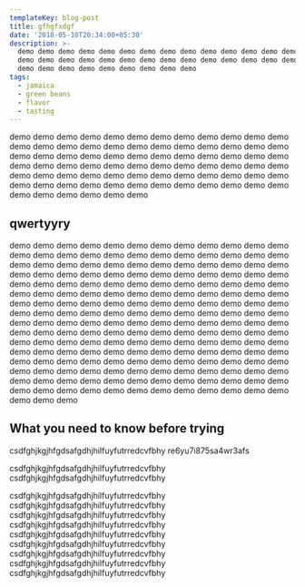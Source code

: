 ```yaml
---
templateKey: blog-post
title: gfhgfxdgf
date: '2018-05-10T20:34:00+05:30'
description: >-
  demo demo demo demo demo demo demo demo demo demo demo demo demo demo demo
  demo demo demo demo demo demo demo demo demo demo demo demo demo demo demo
  demo demo demo demo demo demo demo demo demo 
tags:
  - jamaica
  - green beans
  - flavor
  - tasting
---
```

demo demo demo demo demo demo demo demo demo demo demo demo demo demo demo demo demo demo demo demo demo demo demo demo demo demo demo demo demo demo demo demo demo demo demo demo demo demo demo demo demo demo demo demo demo demo demo demo demo demo demo demo demo demo demo demo demo demo demo demo demo demo demo demo demo demo demo demo demo demo demo demo demo demo demo demo demo demo 

## qwertyyry

demo demo demo demo demo demo demo demo demo demo demo demo demo demo demo demo demo demo demo demo demo demo demo demo demo demo demo demo demo demo demo demo demo demo demo demo demo demo demo demo demo demo demo demo demo demo demo demo demo demo demo demo demo demo demo demo demo demo demo demo demo demo demo demo demo demo demo demo demo demo demo demo demo demo demo demo demo demo demo demo demo demo demo demo demo demo demo demo demo demo demo demo demo demo demo demo demo demo demo demo demo demo demo demo demo demo demo demo demo demo demo demo demo demo demo demo demo demo demo demo demo demo demo demo demo demo demo demo demo demo demo demo demo demo demo demo demo demo demo demo demo demo demo demo demo demo demo demo demo demo demo demo demo demo demo demo demo demo demo demo demo demo demo demo demo demo demo demo demo demo demo demo demo demo demo demo demo demo demo demo demo demo demo demo demo demo demo demo demo demo demo demo demo demo demo 

## What you need to know before trying

csdfghjkgjhfgdsafgdhjhilfuyfutrredcvfbhy re6yu7i875sa4wr3afs



csdfghjkgjhfgdsafgdhjhilfuyfutrredcvfbhy csdfghjkgjhfgdsafgdhjhilfuyfutrredcvfbhy 

csdfghjkgjhfgdsafgdhjhilfuyfutrredcvfbhy csdfghjkgjhfgdsafgdhjhilfuyfutrredcvfbhy csdfghjkgjhfgdsafgdhjhilfuyfutrredcvfbhy csdfghjkgjhfgdsafgdhjhilfuyfutrredcvfbhy csdfghjkgjhfgdsafgdhjhilfuyfutrredcvfbhy csdfghjkgjhfgdsafgdhjhilfuyfutrredcvfbhy csdfghjkgjhfgdsafgdhjhilfuyfutrredcvfbhy csdfghjkgjhfgdsafgdhjhilfuyfutrredcvfbhy csdfghjkgjhfgdsafgdhjhilfuyfutrredcvfbhy
